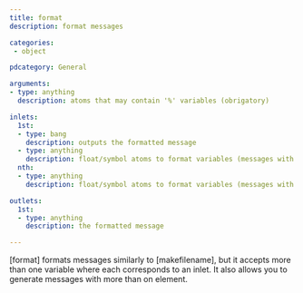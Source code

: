 ```yaml
---
title: format
description: format messages

categories:
 - object

pdcategory: General

arguments:
- type: anything
  description: atoms that may contain '%' variables (obrigatory)

inlets:
  1st:
  - type: bang
    description: outputs the formatted message
  - type: anything
    description: float/symbol atoms to format variables (messages with more than one item and sends the remaining items to the next inlets).
  nth:
  - type: anything
    description: float/symbol atoms to format variables (messages with more than one item and sends the remaining items to the next inlets).

outlets:
  1st:
  - type: anything
    description: the formatted message

---
```


[format] formats messages similarly to [makefilename], but it accepts more than one variable where each corresponds to an inlet. It also allows you to generate messages with more than on element.

